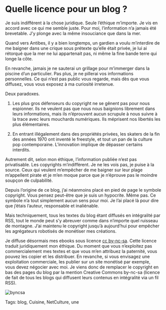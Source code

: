 # Quelle licence pour un blog ?

Je suis indifférent à la chose juridique. Seule l’éthique m’importe. Je vis en accord avec ce qui me semble juste. Pour moi, l’information n’a jamais été brevetable. J’y plonge avec la même insouciance que dans la mer.

Quand vers Antibes, il y a bien longtemps, un gardien a voulu m’interdire de me baigner dans une crique sous prétexte qu’elle était privée, je lui ai rétorqué que la mer ne lui appartenait pas, ni même la fine bande terre qui longe la côte.

En revanche, jamais je ne sauterai un grillage pour m’immerger dans la piscine d’un particulier. Pas plus, je ne pillerai vos informations personnelles. Ce qui n’est pas public vous regarde, mais dès que vous diffusez, vous vous exposez à ma curiosité irretenue.

Deux paradoxes.

1. Les plus gros défenseurs du copyright ne se gênent pas pour nous espionner. Ils ne veulent pas que nous nous baignions librement dans leurs informations, mais ils n’éprouvent aucun scrupule à nous suivre à la trace avec leurs mouchards numériques. Ils méprisent nos libertés les plus élémentaires.

2. En entrant illégalement dans des propriétés privées, les skaters de la fin des années 1970 ont inventé le freestyle, et tout un pan de la culture pop contemporaine. L’innovation implique de dépasser certains interdits.

Autrement dit, selon mon éthique, l’information publiée n’est pas privatisable. Les copyrights m’indiffèrent. Je ne les vois pas, je puise à la source. Ceux qui veulent m’empêcher de me baigner sur leur plage m’appellent pirate et je m’en moque parce que je n’éprouve pas le moindre soupçon de culpabilité.

Depuis l’origine de ce blog, j’ai néanmoins placé en pied de page le symbole copyright. Vous pensez peut-être que je suis un hypocrite. Même pas. Ce symbole n’a tout simplement aucun sens pour moi. Je l’ai placé là pour dire que j’étais l’auteur, responsable et inaliénable.

Mais techniquement, tous les textes du blog étant diffusés en intégralité par RSS, tout le monde peut s’y abreuver comme dans n’importe quel ruisseau de montagne. J’ai maintenu le copyright jusqu’à aujourd’hui pour empêcher les agrégateurs robotisés de monétiser mes créations.

Je diffuse désormais mes ebooks sous licence [cc by-nc-sa](http://creativecommons.org/licenses/by-nc-sa/4.0/deed.fr). Cette licence traduit juridiquement mon éthique. Du moment que vous n’exploitez pas commercialement mes textes et que vous m’en attribuez la paternité, vous pouvez les copier et les distribuer. En revanche, si vous envisagez une exploitation commerciale, les publier sur un site monétisé par exemple, vous devez négocier avec moi. Je viens donc de remplacer le copyright en bas des pages du blog par la mention Creative Commons by-nc-sa (licence de fait de tous les blogs qui diffusent leurs contenus en intégralité via un fil RSS).

![byncsa](https://tcrouzet.com/images_tc/2014/01/byncsa.jpeg)



Tags: blog, Cuisine, NetCulture, une